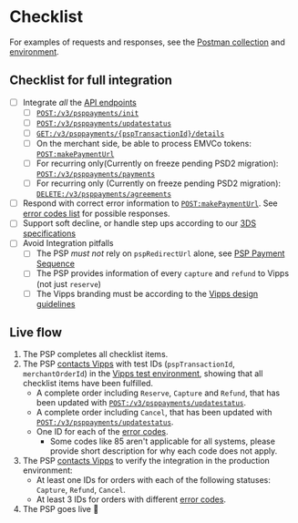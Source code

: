 <!-- START_METADATA
---
title: Checklist
sidebar_position: 35
---
END_METADATA -->

# Checklist

For examples of requests and responses, see the [Postman collection](./tools/vipps-psp-v3-api-postman-collection.json)
and [environment](https://github.com/vippsas/vipps-developers/blob/master/tools/vipps-api-global-postman-environment.json).

## Checklist for full integration

- [ ] Integrate _all_ the [API endpoints](https://vippsas.github.io/vipps-developer-docs/api/psp)
    - [ ] [`POST:/v3/psppayments/init`](https://vippsas.github.io/vipps-developer-docs/api/psp#tag/Vipps-PSP-API/operation/initiatePaymentV3UsingPOST)
    - [ ] [`POST:/v3/psppayments/updatestatus`](https://vippsas.github.io/vipps-developer-docs/api/psp#tag/Vipps-PSP-API/operation/updatestatusUsingPOST)
    - [ ] [`GET:/v3/psppayments/{pspTransactionId}/details`](https://vippsas.github.io/vipps-developer-docs/api/psp#tag/Vipps-PSP-API/operation/getPSPPaymentDetailsUsingGET)
    - [ ] On the merchant side, be able to process EMVCo tokens: [`POST:makePaymentUrl`](https://vippsas.github.io/vipps-developer-docs/api/psp#tag/Endpoints-required-by-Vipps-from-the-PSP/operation/makePaymentV3UsingPOST)
    - [ ] For recurring only(Currently on freeze pending PSD2 migration): [`POST:/v3/psppayments/payments`](https://vippsas.github.io/vipps-developer-docs/api/psp#tag/Vipps-PSP-API/operation/processPaymentOnTokenV3)
    - [ ] For recurring only (Currently on freeze pending PSD2 migration): [`DELETE:/v3/psppayments/agreements`](https://vippsas.github.io/vipps-developer-docs/api/psp#tag/Vipps-PSP-API/operation/deletePSPPaymenAgreementUsingDELETE)
- [ ] Respond with correct error information to [`POST:makePaymentUrl`](https://vippsas.github.io/vipps-developer-docs/api/psp#tag/Endpoints-required-by-Vipps-from-the-PSP/operation/makePaymentV3UsingPOST). See [error codes list](vipps-psp-api.md#error-codes) for possible responses.
- [ ] Support soft decline, or handle step ups according to our [3DS specifications](vipps-psp-api.md#psd2-compliance-and-secure-customer-authentication-sca)
- [ ] Avoid Integration pitfalls
    - [ ] The PSP _must not_ rely on `pspRedirectUrl` alone, see [PSP Payment Sequence](vipps-psp-api.md#summary)
    - [ ] The PSP provides information of every `capture` and `refund` to Vipps (not just `reserve`)
    - [ ] The Vipps branding must be according to the [Vipps design guidelines](https://github.com/vippsas/vipps-design-guidelines)

## Live flow

1. The PSP completes all checklist items.
2. The PSP [contacts Vipps](https://vippsas.github.io/vipps-developer-docs/docs/vipps-developers/contact) with test IDs (`pspTransactionId`, `merchantOrderId`) in the [Vipps test environment](https://vippsas.github.io/vipps-developer-docs/docs/vipps-developers/test-environment), showing that all checklist items have been fulfilled.
    - A complete order including `Reserve`, `Capture` and `Refund`, that has been updated with [`POST:/v3/psppayments/updatestatus`](https://vippsas.github.io/vipps-developer-docs/api/psp#tag/Vipps-PSP-API/operation/updatestatusUsingPOST).
    - A complete order including `Cancel`, that has been updated with [`POST:/v3/psppayments/updatestatus`](https://vippsas.github.io/vipps-developer-docs/api/psp#tag/Vipps-PSP-API/operation/updatestatusUsingPOST).
    - One ID for each of the [error codes](vipps-psp-api.md#errors).
        - Some codes like 85 aren't applicable for all systems, please provide short description for why each code does not apply.
3. The PSP [contacts Vipps](https://vippsas.github.io/vipps-developer-docs/docs/vipps-developers/contact) to verify the integration in the production environment:
    - At least one IDs for orders with each of the following statuses: `Capture`, `Refund`, `Cancel`.
    - At least 3 IDs for orders with different [error codes](vipps-psp-api.md#errors).
4. The PSP goes live 🎉
